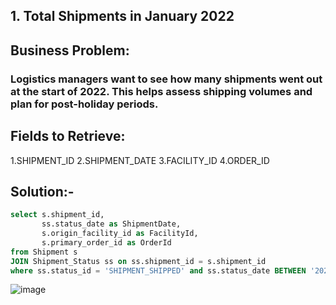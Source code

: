 ## 1. Total Shipments in January 2022
## Business Problem:
### Logistics managers want to see how many shipments went out at the start of 2022. This helps assess shipping volumes and plan for post-holiday periods.

## Fields to Retrieve:

1.SHIPMENT_ID
2.SHIPMENT_DATE
3.FACILITY_ID
4.ORDER_ID

## Solution:-
```sql
select s.shipment_id,
       ss.status_date as ShipmentDate,
       s.origin_facility_id as FacilityId,
       s.primary_order_id as OrderId
from Shipment s 
JOIN Shipment_Status ss on ss.shipment_id = s.shipment_id
where ss.status_id = 'SHIPMENT_SHIPPED' and ss.status_date BETWEEN '2022-01-01' AND '2022-01-31';

```
![image](https://github.com/user-attachments/assets/3f7a2c22-3390-4100-b181-3750e8375261)
